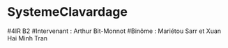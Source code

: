 # SystemeClavardage

#4IR B2
#Intervenant : Arthur Bit-Monnot
#Binôme : Mariétou Sarr et Xuan Hai Minh Tran
